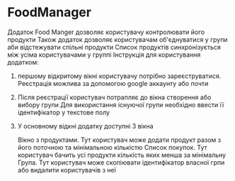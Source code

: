 # FoodManager
Додаток Food Manger дозволяє користувачу контролювати його продукти 
Також додаток дозволяє користувачам об'єднуватися у групи аби відстежувати спільні продукти 
Список продуктів синхронізується між усіма користувачами у группі 
Інструкція для користування додатком:

1. першому відкритому вікні користувачу потрібно зареєструватися.
   Реєстрація можлива за допомогою google аккаунту або почти
2. Після реєстрації користувач потрапляє до вікна створення або вибору групи
   Для використання існуючої групи необхідно ввести її ідентифікатор у текстове полу
3. У основному відкні додатку доступні 3 вікна 
    
    Вікно з продуктами. Тут користувач може додати продукт разом з його поточною та мінімальною кількістю 
    Список покупок. Тут користувач бачить усі продукти кількість яких менша за мінімальну
    Група. Тут користувач може скопіювати ідентифікатор власної грпи або видалити користувачів з неї
